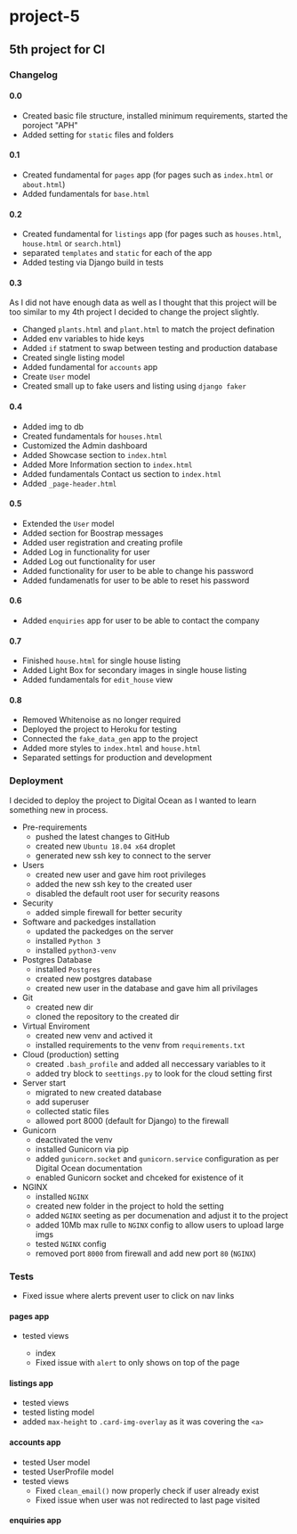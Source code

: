 # project-5

## 5th project for CI

### Changelog

#### 0.0

- Created basic file structure, installed minimum requirements, started the poroject "APH"
- Added setting for `static` files and folders

#### 0.1

- Created fundamental for `pages` app (for pages such as `index.html` or `about.html`)
- Added fundamentals for `base.html`

#### 0.2

- Created fundamental for `listings` app (for pages such as `houses.html`, `house.html` or `search.html`)
- separated `templates` and `static` for each of the app
- Added testing via Django build in tests

#### 0.3

As I did not have enough data as well as I thought that this project will be too similar to my 4th project I decided to change the project slightly.

- Changed `plants.html` and `plant.html` to match the project defination
- Added env variables to hide keys
- Added `if` statment to swap between testing and production database
- Created single listing model
- Added fundamental for `accounts` app
- Create `User` model
- Created small up to fake users and listing using `django faker`

#### 0.4

- Added img to db
- Created fundamentals for `houses.html`
- Customized the Admin dashboard
- Added Showcase section to `index.html`
- Added More Information section to `index.html`
- Added fundamentals Contact us section to `index.html`
- Added `_page-header.html`

#### 0.5

- Extended the `User` model
- Added section for Boostrap messages
- Added user registration and creating profile
- Added Log in functionality for user
- Added Log out functionality for user
- Added functionality for user to be able to change his password
- Added fundamenatls for user to be able to reset his password

#### 0.6

- Added `enquiries` app for user to be able to contact the company

#### 0.7

- Finished `house.html` for single house listing
- Added Light Box for secondary images in single house listing
- Added fundamentals for `edit_house` view

#### 0.8

- Removed Whitenoise as no longer required
- Deployed the project to Heroku for testing
- Connected the `fake_data_gen` app to the project
- Added more styles to `index.html` and `house.html`
- Separated settings for production and development

### Deployment

I decided to deploy the project to Digital Ocean as I wanted to learn something new in process.

- Pre-requirements
  - pushed the latest changes to GitHub
  - created new `Ubuntu 18.04 x64` droplet
  - generated new ssh key to connect to the server
- Users
  - created new user and gave him root privileges
  - added the new ssh key to the created user
  - disabled the default root user for security reasons
- Security
  - added simple firewall for better security
- Software and packedges installation
  - updated the packedges on the server
  - installed `Python 3`
  - installed `python3-venv`
- Postgres Database
  - installed `Postgres`
  - created new postgres database
  - created new user in the database and gave him all privilages
- Git
  - created new dir
  - cloned the repository to the created dir
- Virtual Enviroment
  - created new venv and actived it
  - installed requirements to the venv from `requirements.txt`
- Cloud (production) setting
  - created `.bash_profile` and added all neccessary variables to it
  - added try block to `seettings.py` to look for the cloud setting first
- Server start
  - migrated to new created database
  - add superuser
  - collected static files
  - allowed port 8000 (default for Django) to the firewall
- Gunicorn
  - deactivated the venv
  - installed Gunicorn via pip
  - added `gunicorn.socket` and `gunicorn.service` configuration as per Digital Ocean documentation
  - enabled Gunicorn socket and chceked for existence of it
- NGINX
  - installed `NGINX`
  - created new folder in the project to hold the setting
  - added `NGINX` seeting as per documenation and adjust it to the project
  - added 10Mb max rulle to `NGINX` config to allow users to upload large imgs
  - tested `NGINX` config
  - removed port `8000` from firewall and add new port `80` (`NGINX`)
  

### Tests

- Fixed issue where alerts prevent user to click on nav links

#### pages app

- tested views

  - index
  - Fixed issue with `alert` to only shows on top of the page

#### listings app

- tested views
- tested listing model
- added `max-height` to `.card-img-overlay` as it was covering the `<a>`

#### accounts app

- tested User model
- tested UserProfile model
- tested views
  - Fixed `clean_email()` now properly check if user already exist
  - Fixed issue when user was not redirected to last page visited

#### enquiries app
